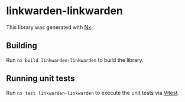 # linkwarden-linkwarden

This library was generated with [Nx](https://nx.dev).

## Building

Run `nx build linkwarden-linkwarden` to build the library.

## Running unit tests

Run `nx test linkwarden-linkwarden` to execute the unit tests via [Vitest](https://vitest.dev/).
